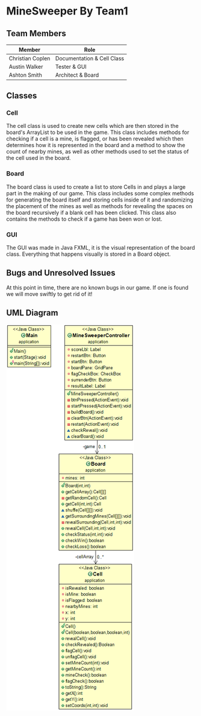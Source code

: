 # MineSweeper By Team1

## Team Members

|Member|Role|
|------|----|
|Christian Coplen|Documentation & Cell Class|
|Austin Walker|Tester & GUI|
|Ashton Smith|Architect & Board|

## Classes

### Cell

The cell class is used to create new cells which are then stored in the board's ArrayList to be used in the game. This class includes methods for checking if a cell is a mine, is flagged, or has been revealed which then determines how it is represented in the board and a method to show the count of nearby mines, as well as other methods used to set the status of the cell used in the board.

### Board

The board class is used to create a list to store Cells in and plays a large part in the making of our game. This class includes some complex methods for generating the board itself and storing cells inside of it and randomizing the placement of the mines as well as methods for revealing the spaces on the board recursively if a blank cell has been clicked. This class also contains the methods to check if a game has been won or lost.

### GUI

The GUI was made in Java FXML, it is the visual representation of the board class. Everything that happens visually is stored in a Board object.

## Bugs and Unresolved Issues

At this point in time, there are no known bugs in our game. If one is found we will move swiftly to get rid of it!

## UML Diagram
![UML Diagram](Images/MineSweeperUML.png)
